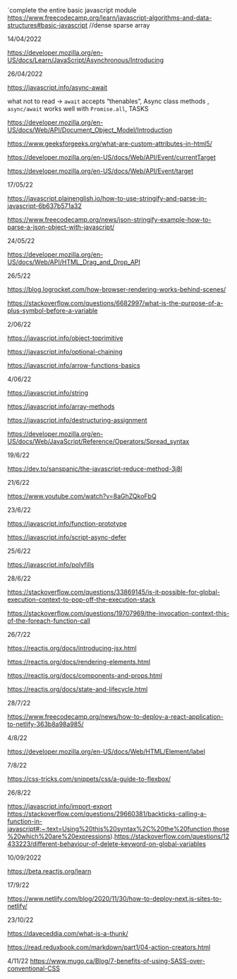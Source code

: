 `complete the entire basic javascript module
https://www.freecodecamp.org/learn/javascript-algorithms-and-data-structures#basic-javascript
//dense sparse array

14/04/2022

https://developer.mozilla.org/en-US/docs/Learn/JavaScript/Asynchronous/Introducing

26/04/2022

https://javascript.info/async-await

what not to read -> `await` accepts “thenables”, Async class methods , `async/await` works well with `Promise.all`, TASKS

https://developer.mozilla.org/en-US/docs/Web/API/Document_Object_Model/Introduction

https://www.geeksforgeeks.org/what-are-custom-attributes-in-html5/

https://developer.mozilla.org/en-US/docs/Web/API/Event/currentTarget

https://developer.mozilla.org/en-US/docs/Web/API/Event/target

17/05/22

https://javascript.plainenglish.io/how-to-use-stringify-and-parse-in-javascript-6b637b571a32

https://www.freecodecamp.org/news/json-stringify-example-how-to-parse-a-json-object-with-javascript/

24/05/22

https://developer.mozilla.org/en-US/docs/Web/API/HTML_Drag_and_Drop_API

26/5/22

https://blog.logrocket.com/how-browser-rendering-works-behind-scenes/

https://stackoverflow.com/questions/6682997/what-is-the-purpose-of-a-plus-symbol-before-a-variable

2/06/22

https://javascript.info/object-toprimitive

https://javascript.info/optional-chaining

https://javascript.info/arrow-functions-basics

4/06/22

https://javascript.info/string

https://javascript.info/array-methods

https://javascript.info/destructuring-assignment

https://developer.mozilla.org/en-US/docs/Web/JavaScript/Reference/Operators/Spread_syntax

19/6/22

https://dev.to/sanspanic/the-javascript-reduce-method-3j8l

21/6/22

https://www.youtube.com/watch?v=8aGhZQkoFbQ

23/6/22

https://javascript.info/function-prototype

https://javascript.info/script-async-defer

25/6/22

https://javascript.info/polyfills

28/6/22

https://stackoverflow.com/questions/33869145/is-it-possible-for-global-execution-context-to-pop-off-the-execution-stack

https://stackoverflow.com/questions/19707969/the-invocation-context-this-of-the-foreach-function-call

26/7/22

https://reactjs.org/docs/introducing-jsx.html

https://reactjs.org/docs/rendering-elements.html

https://reactjs.org/docs/components-and-props.html

https://reactjs.org/docs/state-and-lifecycle.html

28/7/22

https://www.freecodecamp.org/news/how-to-deploy-a-react-application-to-netlify-363b8a98a985/

4/8/22

https://developer.mozilla.org/en-US/docs/Web/HTML/Element/label

7/8/22

https://css-tricks.com/snippets/css/a-guide-to-flexbox/

26/8/22

https://javascript.info/import-export
https://stackoverflow.com/questions/29660381/backticks-calling-a-function-in-javascript#:~:text=Using%20this%20syntax%2C%20the%20function,those%20which%20are%20expressions).https://stackoverflow.com/questions/12433223/different-behaviour-of-delete-keyword-on-global-variables

10/09/2022

https://beta.reactjs.org/learn

17/9/22

https://www.netlify.com/blog/2020/11/30/how-to-deploy-next.js-sites-to-netlify/

23/10/22

https://daveceddia.com/what-is-a-thunk/

https://read.reduxbook.com/markdown/part1/04-action-creators.html

4/11/22
https://www.mugo.ca/Blog/7-benefits-of-using-SASS-over-conventional-CSS
